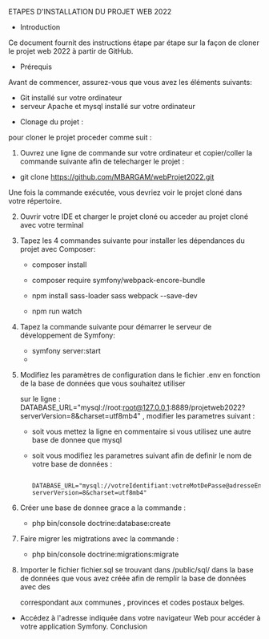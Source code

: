 ETAPES D'INSTALLATION DU PROJET WEB 2022 

* Introduction

 Ce document fournit des instructions étape par étape sur la façon de cloner le projet web 2022 à partir de GitHub.

* Prérequis

 Avant de commencer, assurez-vous que vous avez les éléments suivants:

  - Git installé sur votre ordinateur
  - serveur Apache et mysql installé sur votre ordinateur

* Clonage du projet : 

 pour cloner le projet proceder comme suit :

1) Ouvrez une ligne de commande sur votre ordinateur et copier/coller la commande suivante afin de telecharger le projet : 

  - git clone https://github.com/MBARGAM/webProjet2022.git

Une fois la commande exécutée, vous devriez voir le projet cloné dans votre répertoire.

2) Ouvrir votre IDE  et charger le projet cloné ou acceder au projet cloné avec votre terminal

3) Tapez les 4 commandes suivante pour installer les dépendances du projet avec Composer:

   - composer install

   - composer require symfony/webpack-encore-bundle
  
   - npm install sass-loader sass webpack --save-dev

   - npm run watch
    
  
4) Tapez la commande suivante pour démarrer le serveur de développement de Symfony:

   - symfony server:start
   - 
5) Modifiez les paramètres de configuration dans le fichier .env en fonction de la base de données que vous souhaitez utiliser

   sur le ligne :  DATABASE_URL="mysql://root:root@127.0.0.1:8889/projetweb2022?serverVersion=8&charset=utf8mb4"  , modifier les parametres suivant :

   - soit vous mettez la ligne en commentaire si vous utilisez une autre base de donnee que mysql 

   - soit vous modifiez les parametres suivant afin de definir le nom de votre base de données  :

           DATABASE_URL="mysql://votreIdentifiant:votreMotDePasse@adresseEnLocal/nomDeVotreBase?serverVersion=8&charset=utf8mb4"

6) Créer une base de donnee grace a la commande : 

   - php bin/console doctrine:database:create

7) Faire migrer les migtrations  avec la commande :

    - php bin/console doctrine:migrations:migrate

8) Importer le fichier fichier.sql se trouvant dans   /public/sql/  dans la base de données que vous avez créée afin de remplir la base de données avec des
   
   correspondant aux communes , provinces et codes postaux belges.









* Accédez à l'adresse indiquée dans votre navigateur Web pour accéder à votre application Symfony.
Conclusion



